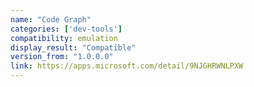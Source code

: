 ```yaml
---
name: "Code Graph"
categories: ['dev-tools']
compatibility: emulation
display_result: "Compatible"
version_from: "1.0.0.0"
link: https://apps.microsoft.com/detail/9NJGHRWNLPXW
---
```

